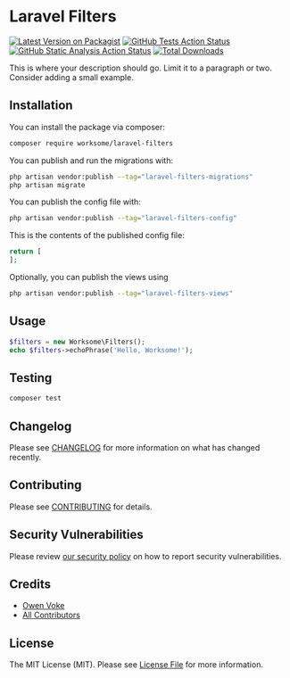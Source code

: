 # Laravel Filters

[![Latest Version on Packagist](https://img.shields.io/packagist/v/worksome/laravel-filters.svg?style=flat-square)](https://packagist.org/packages/worksome/laravel-filters)
[![GitHub Tests Action Status](https://img.shields.io/github/actions/workflow/status/worksome/laravel-filters/tests.yml?branch=main&style=flat-square&label=Tests)](https://github.com/worksome/laravel-filters/actions?query=workflow%3ATests+branch%3Amain)
[![GitHub Static Analysis Action Status](https://img.shields.io/github/actions/workflow/status/worksome/laravel-filters/static.yml?branch=main&style=flat-square&label=Static%20Analysis)](https://github.com/worksome/laravel-filters/actions?query=workflow%3A"Static%20Analysis"+branch%3Amain)
[![Total Downloads](https://img.shields.io/packagist/dt/worksome/laravel-filters.svg?style=flat-square)](https://packagist.org/packages/worksome/laravel-filters)

This is where your description should go. Limit it to a paragraph or two. Consider adding a small example.

## Installation

You can install the package via composer:

```bash
composer require worksome/laravel-filters
```

You can publish and run the migrations with:

```bash
php artisan vendor:publish --tag="laravel-filters-migrations"
php artisan migrate
```

You can publish the config file with:

```bash
php artisan vendor:publish --tag="laravel-filters-config"
```

This is the contents of the published config file:

```php
return [
];
```

Optionally, you can publish the views using

```bash
php artisan vendor:publish --tag="laravel-filters-views"
```

## Usage

```php
$filters = new Worksome\Filters();
echo $filters->echoPhrase('Hello, Worksome!');
```

## Testing

```bash
composer test
```

## Changelog

Please see [CHANGELOG](CHANGELOG.md) for more information on what has changed recently.

## Contributing

Please see [CONTRIBUTING](.github/CONTRIBUTING.md) for details.

## Security Vulnerabilities

Please review [our security policy](../../security/policy) on how to report security vulnerabilities.

## Credits

- [Owen Voke](https://github.com/worksome)
- [All Contributors](../../contributors)

## License

The MIT License (MIT). Please see [License File](LICENSE.md) for more information.
